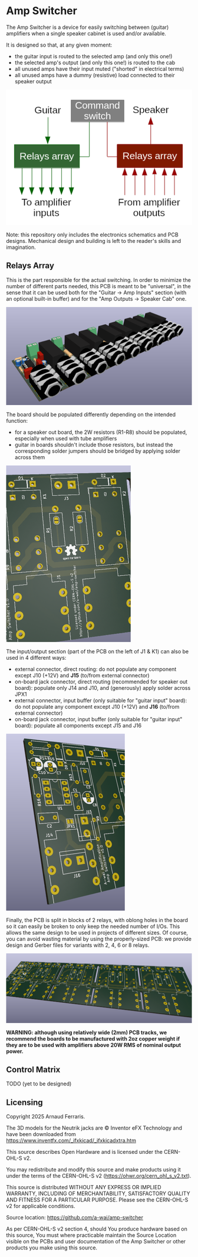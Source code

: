 # Amp Switcher

The Amp Switcher is a device for easily switching between (guitar) amplifiers
when a single speaker cabinet is used and/or available.

It is designed so that, at any given moment:
* the guitar input is routed to the selected amp (and only this one!)
* the selected amp's output (and only this one!) is routed to the cab
* all unused amps have their input muted ("shorted" in electrical terms)
* all unused amps have a dummy (resistive) load connected to their speaker
  output

![](img/block-diagram.png)

Note: this repository only includes the electronics schematics and PCB designs.
Mechanical design and building is left to the reader's skills and imagination.

## Relays Array

This is the part responsible for the actual switching. In order to minimize the
number of different parts needed, this PCB is meant to be "universal", in the
sense that it can be used both for the "Guitar -> Amp Inputs" section (with an
optional built-in buffer) and for the "Amp Outputs -> Speaker Cab" one.

![](img/relays-array-8.png)

The board should be populated differently depending on the intended function:
* for a speaker out board, the 2W resistors (R1-R8) should be populated,
  especially when used with tube amplifiers
* guitar in boards shouldn't include those resistors, but instead the
  corresponding solder jumpers should be bridged by applying solder across them

![](img/relays-jumper-closeup.png)

The input/output section (part of the PCB on the left of J1 & K1) can also be
used in 4 different ways:
* external connector, direct routing: do not populate any component except J10
  (+12V) and **J15** (to/from external connector)
* on-board jack connector, direct routing (recommended for speaker out board):
  populate only J14 and J10, and (generously) apply solder across JPX1
* external connector, input buffer (only suitable for "guitar input" board): do
  not populate any component except J10 (+12V) and **J16** (to/from external
  connector)
* on-board jack connector, input buffer (only suitable for "guitar input"
  board): populate all components except J15 and J16

![](img/relays-io-section.png)

Finally, the PCB is split in blocks of 2 relays, with oblong holes in the board
so it can easily be broken to only keep the needed number of I/Os. This allows
the same design to be used in projects of different sizes. Of course, you can
avoid wasting material by using the properly-sized PCB: we provide design and
Gerber files for variants with 2, 4, 6 or 8 relays.

![](img/relays-bare-pcb.png)

**WARNING: although using relatively wide (2mm) PCB tracks, we recommend the
boards to be manufactured with 2oz copper weight if they are to be used with
amplifiers above 20W RMS of nominal output power.**

## Control Matrix

TODO (yet to be designed)

## Licensing

Copyright 2025 Arnaud Ferraris.

The 3D models for the Neutrik jacks are © Inventor eFX Technology and have been
downloaded from https://www.inventfx.com/_ifxkicad/_ifxkicadxtra.htm

This source describes Open Hardware and is licensed under the CERN-OHL-S v2.

You may redistribute and modify this source and make products using it
under the terms of the CERN-OHL-S v2 (https://ohwr.org/cern_ohl_s_v2.txt).

This source is distributed WITHOUT ANY EXPRESS OR IMPLIED WARRANTY, INCLUDING
OF MERCHANTABILITY, SATISFACTORY QUALITY AND FITNESS FOR A PARTICULAR PURPOSE.
Please see the CERN-OHL-S v2 for applicable conditions.

Source location: https://github.com/a-wai/amp-switcher

As per CERN-OHL-S v2 section 4, should You produce hardware based on this
source, You must where practicable maintain the Source Location visible on the
PCBs and user documentation of the Amp Switcher or other products you make
using this source.
